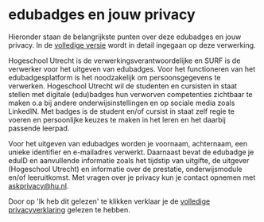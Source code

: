 # edubadges en jouw privacy

Hieronder staan de belangrijkste punten over deze edubadges en jouw privacy. In de [volledige versie](https://raw.githubusercontent.com/edubadges/privacy/master/hogeschool-utrecht/edubadges-formal-text-nl.md) wordt in detail ingegaan op deze verwerking.

Hogeschool Utrecht is de verwerkingsverantwoordelijke en SURF is de verwerker voor het uitgeven van edubadges. Voor het functioneren van het edubadgesplatform is het noodzakelijk om persoonsgegevens te verwerken. Hogeschool Utrecht wil de studenten en cursisten in staat stellen met digitale (edu)badges hun verworven competenties zichtbaar te maken o.a bij andere onderwijsinstellingen en op sociale media zoals LinkedIN. Met badges is de student en/of cursist in staat zelf regie te voeren en persoonlijke keuzes te maken in het leren en het daarbij passende leerpad.

Voor het uitgeven van edubadges worden je voornaam, achternaam, een unieke identifier en e-mailadres verwerkt. Daarnaast bevat de edubadge je eduID en aanvullende informatie zoals het tijdstip van uitgifte, de uitgever (Hogeschool Utrecht) en informatie over de prestatie, onderwijsmodule en/of leeruitkomst. Met vragen over je privacy kun je contact opnemen met [askprivacy@hu.nl](mailto:askprivacy@hu.nl).

Door op 'Ik heb dit gelezen' te klikken verklaar je de [volledige privacyverklaring](https://raw.githubusercontent.com/edubadges/privacy/master/hogeschool-utrecht/edubadges-formal-text-nl.md) gelezen te hebben.